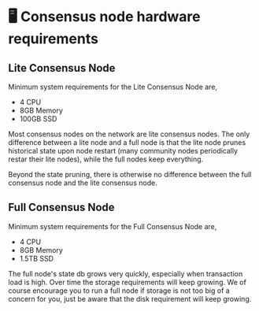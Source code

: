 # 🖥️ Consensus node hardware requirements

## Lite Consensus Node

Minimum system requirements for the Lite Consensus Node are,&#x20;

* 4 CPU
* 8GB Memory&#x20;
* 100GB SSD&#x20;

Most consensus nodes on the network are lite consensus nodes. The only difference between a lite node and a full node is that the lite node prunes historical state upon node restart (many community nodes periodically restar their lite nodes), while the full nodes keep everything.&#x20;

Beyond the state pruning, there is otherwise no difference between the full consensus node and the lite consensus node.&#x20;



## Full Consensus Node

Minimum system requirements for the Full Consensus Node are,&#x20;

* 4 CPU
* 8GB Memory&#x20;
* 1.5TB SSD&#x20;

The full node's state db grows very quickly, especially when transaction load is high. Over time the storage requirements will keep growing. We of course encourage you to run a full node if storage is not too big of a concern for you, just be aware that the disk requirement will keep growing.&#x20;

